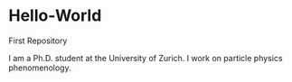 # Hello-World
First Repository

I am a Ph.D. student at the University of Zurich. I work on particle physics phenomenology.
